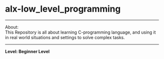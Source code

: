 # alx-low_level_programming
_______________________________
About:</br>
This Repository is all about learning C-programming language, and using it in real world situations and settings to solve complex tasks.
___________________________________
<b>Level: Beginner Level</b>
